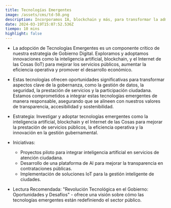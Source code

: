 ```yaml
---
title: Tecnologías Emergentes
image: /assets/cms/td-50.png
description: Incorporamos IA, blockchain y más, para transformar la administración pública.
date: 2024-03-19T15:07:52.536Z
tiempo: 10 mins
highlight: false
---
```

<!--StartFragment-->

* La adopción de Tecnologías Emergentes es un componente crítico de nuestra estrategia de Gobierno Digital. Exploramos y adoptamos innovaciones como la inteligencia artificial, blockchain, y el Internet de las Cosas (IoT) para mejorar los servicios públicos, aumentar la eficiencia operativa y promover el desarrollo económico.
* Estas tecnologías ofrecen oportunidades significativas para transformar aspectos clave de la gobernanza, como la gestión de datos, la seguridad, la prestación de servicios y la participación ciudadana. Estamos comprometidos a integrar estas tecnologías emergentes de manera responsable, asegurando que se alineen con nuestros valores de transparencia, accesibilidad y sostenibilidad.
* Estrategia: Investigar y adoptar tecnologías emergentes como la inteligencia artificial, blockchain y el Internet de las Cosas para mejorar la prestación de servicios públicos, la eficiencia operativa y la innovación en la gestión gubernamental.
* Iniciativas:

  * Proyectos piloto para integrar inteligencia artificial en servicios de atención ciudadana.
  * Desarrollo de una plataforma de AI para mejorar la transparencia en contrataciones públicas.
  * Implementación de soluciones IoT para la gestión inteligente de ciudades.
* Lectura Recomendada: "Revolución Tecnológica en el Gobierno: Oportunidades y Desafíos" - ofrece una visión sobre cómo las tecnologías emergentes están redefiniendo el sector público.

<!--EndFragment-->